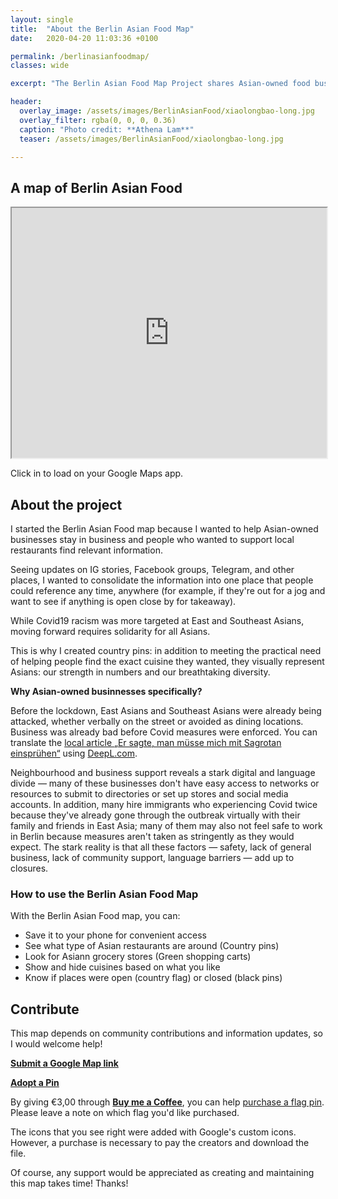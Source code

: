```yaml
---
layout: single
title:  "About the Berlin Asian Food Map"
date:   2020-04-20 11:03:36 +0100

permalink: /berlinasianfoodmap/
classes: wide

excerpt: "The Berlin Asian Food Map Project shares Asian-owned food businesses to support during Covid-19, including Chinese, Taiwanese, Japanese, Korean, Thai, Vietnamese, Singapore, Malaysian, Nepalese, Sri Lankan, Indian, Pakistani, Afghan, and general regional grocers and restaurants."

header:
  overlay_image: /assets/images/BerlinAsianFood/xiaolongbao-long.jpg
  overlay_filter: rgba(0, 0, 0, 0.36)
  caption: "Photo credit: **Athena Lam**"
  teaser: /assets/images/BerlinAsianFood/xiaolongbao-long.jpg

---
```

## A map of Berlin Asian Food

<iframe src="https://www.google.com/maps/d/u/0/embed?mid=19x9ImgaXJqmdcaOYLMozS9lG-XW5pFT2" width="100%" height="400"></iframe>

Click in to load on your Google Maps app.

## About the project

I started the Berlin Asian Food map because I wanted to help Asian-owned businesses stay in business and people who wanted to support local restaurants find relevant information.

Seeing updates on IG stories, Facebook groups, Telegram, and other places, I wanted to consolidate the information into one place that people could reference any time, anywhere (for example, if they're out for a jog and want to see if anything is open close by for takeaway).

While Covid19 racism was more targeted at East and Southeast Asians, moving forward requires solidarity for all Asians. 

This is why I created country pins: in addition to meeting the practical need of helping people find the exact cuisine they wanted, they visually represent Asians: our strength in numbers and our breathtaking diversity.

**Why Asian-owned businnesses specifically?**

Before the lockdown, East Asians and Southeast Asians were already being attacked, whether verbally on the street or avoided as dining locations. Business was already bad before Covid measures were enforced. You can translate the [local article „Er sagte, man müsse mich mit Sagrotan einsprühen“](https://www.tagesspiegel.de/themen/reportage/entfesselter-rassismus-in-der-coronakrise-er-sagte-man-muesse-mich-mit-sagrotan-einspruehen/25750740.html?fbclid=IwAR0oScx8Gc_VlumqoRc8DY7scCLQDwprrFU0JVRpBeCVc-6Hu5trM7U9FPE) using [DeepL.com](https://deepl.com).

Neighbourhood and business support reveals a stark digital and language divide — many of these businesses don't have easy access to networks or resources to submit to directories or set up stores and social media accounts. In addition, many hire immigrants who experiencing Covid twice because they've already gone through the outbreak virtually with their family and friends in East Asia; many of them may also not feel safe to work in Berlin because measures aren't taken as stringently as they would expect. The stark reality is that all these factors — safety, lack of general business, lack of community support, language barriers — add up to closures.

### How to use the Berlin Asian Food Map

With the Berlin Asian Food map, you can:
- Save it to your phone for convenient access
- See what type of Asian restaurants are around (Country pins)
- Look for Asiann grocery stores (Green shopping carts)
- Show and hide cuisines based on what you like
- Know if places were open (country flag) or closed (black pins)

## Contribute
This map depends on community contributions and information updates, so I would welcome help!

[**Submit a Google Map link**](https://covidsubmissions.typeform.com/to/w3sX8u?fbclid=IwAR1z9yZw9nlllWaRnEx_MtC2j0YAdwMuZuaidyCajUP8ZMGVRaIYeETd9FM)

[**Adopt a Pin**](https://www.buymeacoffee.com/athena)

By giving €3,00 through [**Buy me a Coffee**](https://www.buymeacoffee.com/athena), you can help [purchase a flag pin](https://www.iconfinder.com/iconsets/flat-world-flags
). Please leave a note on which flag you'd like purchased. 

The icons that you see right were added with Google's custom icons. However, a purchase is necessary to pay the creators and download the file.

Of course, any support would be appreciated as creating and maintaining this map takes time! Thanks!
